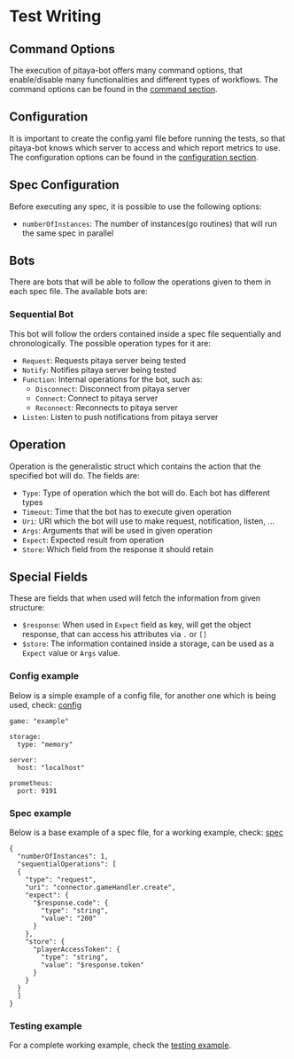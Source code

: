 Test Writing
==========

## Command Options

The execution of pitaya-bot offers many command options, that enable/disable many functionalities and different types of workflows. The command options can be found in the [command section](command_options.html).

## Configuration

It is important to create the config.yaml file before running the tests, so that pitaya-bot knows which server to access and which report metrics to use. The configuration options can be found in the [configuration section](configuration.html).

## Spec Configuration

Before executing any spec, it is possible to use the following options:

* `numberOfInstances`: The number of instances(go routines) that will run the same spec in parallel

## Bots

There are bots that will be able to follow the operations given to them in each spec file. The available bots are:

### Sequential Bot

This bot will follow the orders contained inside a spec file sequentially and chronologically. The possible operation types for it are:

* `Request`: Requests pitaya server being tested
* `Notify`: Notifies pitaya server being tested
* `Function`: Internal operations for the bot, such as:
	* `Disconnect`: Disconnect from pitaya server
	* `Connect`: Connect to pitaya server
	* `Reconnect`: Reconnects to pitaya server
* `Listen`: Listen to push notifications from pitaya server

## Operation

Operation is the generalistic struct which contains the action that the specified bot will do. The fields are:

* `Type`: Type of operation which the bot will do. Each bot has different types
* `Timeout`: Time that the bot has to execute given operation
* `Uri`: URI which the bot will use to make request, notification, listen, ...
* `Args`: Arguments that will be used in given operation
* `Expect`: Expected result from operation
* `Store`: Which field from the response it should retain

## Special Fields

These are fields that when used will fetch the information from given structure:

* `$response`: When used in `Expect` field as key, will get the object response, that can access his attributes via `.` or `[]`
* `$store`: The information contained inside a storage, can be used as a `Expect` value or `Args` value.

### Config example

Below is a simple example of a config file, for another one which is being used, check: [config](https://github.com/topfreegames/pitaya-bot/blob/master/testing/config/config.yaml)

```
game: "example"

storage:
  type: "memory"

server:
  host: "localhost"

prometheus:
  port: 9191
```

### Spec example

Below is a base example of a spec file, for a working example, check: [spec](https://github.com/topfreegames/pitaya-bot/blob/master/testing/specs/default.json)

```
{
  "numberOfInstances": 1,
  "sequentialOperations": [
  {
    "type": "request",
    "uri": "connector.gameHandler.create",
    "expect": {
      "$response.code": {
        "type": "string",
        "value": "200"
      } 
    },
    "store": {
      "playerAccessToken": {
        "type": "string",
        "value": "$response.token"
      }
    }
  }
  ]
}
```

### Testing example

For a complete working example, check the [testing example](https://github.com/topfreegames/pitaya-bot/tree/master/testing).
